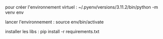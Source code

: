 pour créer l'environnement virtuel :
~/.pyenv/versions/3.11.2/bin/python -m venv env

lancer l'environnement :
source env/bin/activate

installer les libs :
pip install -r requirements.txt